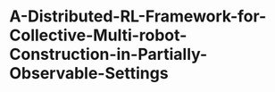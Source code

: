 # A-Distributed-RL-Framework-for-Collective-Multi-robot-Construction-in-Partially-Observable-Settings